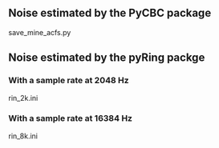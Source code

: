 ## Noise estimated by the PyCBC package
save_mine_acfs.py

## Noise estimated by the pyRing packge
### With a sample rate at 2048 Hz
rin_2k.ini
### With a sample rate at 16384 Hz
rin_8k.ini
